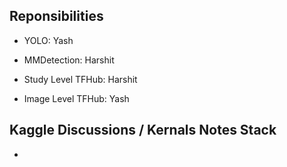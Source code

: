 ## Reponsibilities
- YOLO: Yash 
- MMDetection: Harshit

- Study Level TFHub: Harshit
- Image Level TFHub: Yash 


## Kaggle Discussions / Kernals Notes Stack 
- 
